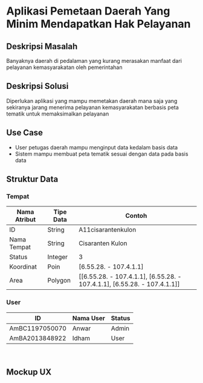 <h1>Aplikasi Pemetaan Daerah Yang Minim Mendapatkan Hak Pelayanan</h1>
<h2> Deskripsi Masalah</h2>
<p> Banyaknya daerah di pedalaman yang kurang merasakan manfaat dari pelayanan kemasyarakatan oleh pemerintahan </p>
<h2> Deskripsi Solusi </h2>
<p> Diperlukan aplikasi yang mampu memetakan daerah mana saja yang sekiranya jarang menerima pelayanan kemasyarakatan berbasis peta tematik untuk memaksimalkan pelayanan </p>
<h2> Use Case </h2>
<ul>
  <li>User petugas daerah mampu menginput data kedalam basis data </li>
  <li>Sistem mampu membuat peta tematik sesuai dengan data pada basis data </li>
</ul>
<h2> Struktur Data </h2>
<h3>Tempat</h3>
<table>
  <thead>
    <tr>
      <th>Nama Atribut</th>
      <th>Tipe Data</th>
      <th>Contoh</th>
    </tr>
  </thead>
  <tbody>
    <tr>
      <td>ID</td>
      <td>String</td>
      <td>A11cisarantenkulon</td>
    </tr>
    <tr>
      <td>Nama Tempat</td>
      <td>String</td>
      <td>Cisaranten Kulon</td>
    </tr>
    <tr>
      <td>Status</td>
      <td>Integer</td>
      <td>3</td>
    </tr>
     <tr>
      <td>Koordinat</td>
      <td>Poin</td>
      <td>[6.55.28. - 107.4.1.1]</td>
    </tr>
      <tr>
      <td>Area</td>
      <td>Polygon</td>
      <td>[[6.55.28. - 107.4.1.1], [6.55.28. - 107.4.1.1], [6.55.28. - 107.4.1.1]]</td>
    </tr>
  </tbody>
</table>
<h3>User</h3>
<table>
  <thead>
    <tr>
      <th>ID</th>
      <th>Nama User</th>
      <th>Status</th>
    </tr>
  </thead>
  <tbody>
    <tr>
      <td>AmBC1197050070</td>
      <td> Anwar </td>
      <td> Admin </td>
    </tr>
    <tr>
      <td>AmBA2013848922</td>
      <td> Idham </td>
      <td> User </td>
    </tr>
  </tbody>
  </table>
  <br>
  <h2>Mockup UX</h2>

